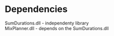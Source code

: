 # Dependencies
SumDurations.dll - independenty library  
MixPlanner.dll - depends on the SumDurations.dll
